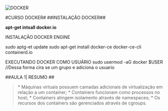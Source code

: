 
![DOCKER](https://www.google.com/url?sa=i&url=https%3A%2F%2Fpt.linkedin.com%2Fpulse%2Fsimplificando-o-desenvolvimento-de-software-docker-giannella-de-melo&psig=AOvVaw1tonLIzPlhDvJjHp8TYsax&ust=1672336359159000&source=images&cd=vfe&ved=0CBAQjRxqFwoTCMDi7cbwnPwCFQAAAAAdAAAAABAE)

#CURSO DOCKER# 
##INSTALAÇÃO DOCKER##

**apt-get intsall docker.io**

INSTALAÇÃO DOCKER ENGINE

sudo aptg-et update 
sudo apt-get install docker-ce docker-ce-cli containerd.io

EXECUTANDO DOCKER COMO USUÁRIO 
sudo usermod -aG docker $USER //Dessa forma cira se um grupo e adiciona o usuario


##AULA 1| RESUMO ##
<blockquote>
    *  Máquinas virtuais possuem camadas adicionais de virtualização em relação a um container;
    *  Containers funcionam como processos no host;
    *  Containers atingem isolamento através de namespaces;
    *  Os recursos dos containers são gerenciados através de cgroups.
</blockquote>
